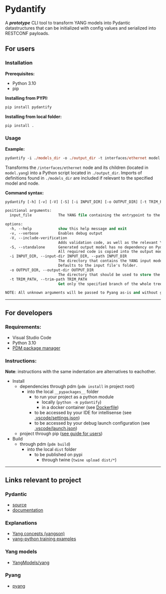 # Pydantify
A ***prototype*** CLI tool to transform YANG models into Pydantic datastructures that can be initialized with config values and serialized into RESTCONF payloads.

## For users
### Installation
**Prerequisites:**
- Python 3.10
- pip

**Installing from PYPI:**
```bash
pip install pydantify
```

**Installing from local folder:**
```bash
pip install .
```

### Usage
**Example:**
```ps
pydantify -i ./models_dir -o ./output_dir -t interfaces/ethernet model.yang
```
Transforms the `/interfaces/ethernet` node and its children (located in `model.yang`) into a Python script located in `./output_dir`. Imports of definitions found in `./models_dir` are included if relevant to the specified model and node.

**Command syntax:**
```ps
pydantify [-h] [-v] [-V] [-S] [-i INPUT_DIR] [-o OUTPUT_DIR] [-t TRIM_PATH] input_file

positional arguments:
  input_file            The YANG file containing the entrypoint to the model to evaluate.

options:
  -h, --help            show this help message and exit
  -v, --verbose         Enables debug output
  -V, --include-verification
                        Adds validation code, as well as the relevant YANG files, to the output model.
  -S, --standalone      Generated output model has no dependency on Pydantify.
                        All required code is copied into the output model.
  -i INPUT_DIR, --input-dir INPUT_DIR, --path INPUT_DIR
                        The directory that contains the YANG input model.
                        Defaults to the input file's folder.
  -o OUTPUT_DIR, --output-dir OUTPUT_DIR
                        The directory that should be used to store the output model. Defaults to "$CWD/out".
  -t TRIM_PATH, --trim-path TRIM_PATH
                        Get only the specified branch of the whole tree.

NOTE: All unknown arguments will be passed to Pyang as-is and without guarantees.
```

---
## For developers
### Requirements:
- Visual Studio Code
- Python 3.10
- [PDM package manager](https://pdm.fming.dev/)

### Instructions:
**Note**: instructions with the same indentation are alternatives to eachother.
- Install
    - dependencies through pdm (`pdm install` in project root)
        - into the local `__pypackages__` folder
            - to run your project as a python module
                - locally (`python -m pydantify`)
                - in a docker container (see [Dockerfile](./Dockerfile))
            - to be accessed by your IDE for intellisense (see [.vscode/settings.json](./.vscode/settings.json))
            - to be accessed by your debug launch configuration (see [.vscode/launch.json](./.vscode/launch.json))
    - project through pip ([see guide for users](#for-users))
- Build
    - through pdm (`pdm build`)
        - into the local `dist` folder
            - to be published on pypi
                - through twine (`twine upload dist/*`)

---

## Links relevant to project
### Pydantic
- [source](https://github.com/pydantic/pydantic)
- [documentation](https://pydantic-docs.helpmanual.io/)

### Explanations
- [Yang concepts (yangson)](https://yangson.labs.nic.cz/concepts-terms.html)
- [yang-python training examples](https://github.com/cmoberg/netconf-yang-training)

### Yang models
- [YangModels/yang](https://github.com/YangModels/yang)

### Pyang
- [pyang](https://github.com/mbj4668/pyang)
